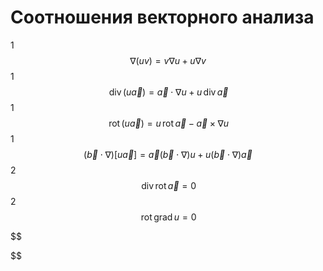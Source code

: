 # Соотношения векторного анализа

1
$$
\nabla (uv) = v \nabla u + u \nabla v
$$
1
$$
\mathrm{\,div\,}(u\vec{a}) = \vec{a}\cdot\nabla u + u \mathrm{\,div\,} \vec{a}
$$
1
$$
\mathrm{\,rot\,} (u \vec{a}) = u \mathrm{\,rot\,} \vec{a}-\vec{a}\times\nabla u
$$
1
$$
(\vec{b}\cdot \nabla) [u\vec{a}] = \vec{a} (\vec{b}\cdot\nabla)u + u (\vec{b}\cdot\nabla) \vec{a}
$$
2
$$
\mathrm{\,div\,rot\,} \vec{a} = 0 
$$
2
$$
\mathrm{\,rot\,grad\,} u = 0
$$

$$

$$
